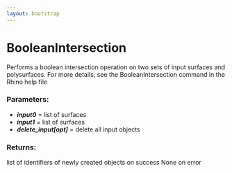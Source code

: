 ```yaml
---
layout: bootstrap
---
```


# BooleanIntersection

Performs a boolean intersection operation on two sets of input surfaces
        and polysurfaces. For more details, see the BooleanIntersection command in
        the Rhino help file
          

### Parameters:

- ***input0*** = list of surfaces
- ***input1*** = list of surfaces
- ***delete_input[opt]*** = delete all input objects
        

### Returns:


list of identifiers of newly created objects on success
None on error
        


